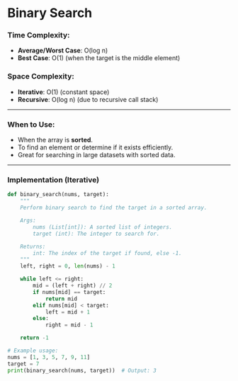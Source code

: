 # Binary Search

### Time Complexity:
- **Average/Worst Case**: O(log n)
- **Best Case**: O(1) (when the target is the middle element)

### Space Complexity:
- **Iterative**: O(1) (constant space)
- **Recursive**: O(log n) (due to recursive call stack)

---

### When to Use:
- When the array is **sorted**.
- To find an element or determine if it exists efficiently.
- Great for searching in large datasets with sorted data.

---

### Implementation (Iterative)
```python
def binary_search(nums, target):
    """
    Perform binary search to find the target in a sorted array.

    Args:
        nums (List[int]): A sorted list of integers.
        target (int): The integer to search for.

    Returns:
        int: The index of the target if found, else -1.
    """
    left, right = 0, len(nums) - 1

    while left <= right:
        mid = (left + right) // 2
        if nums[mid] == target:
            return mid
        elif nums[mid] < target:
            left = mid + 1
        else:
            right = mid - 1

    return -1

# Example usage:
nums = [1, 3, 5, 7, 9, 11]
target = 7
print(binary_search(nums, target))  # Output: 3
